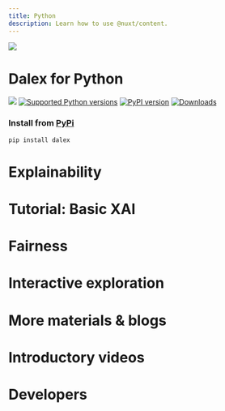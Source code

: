 ```yaml
---
title: Python
description: Learn how to use @nuxt/content.
---
```


<div class="flex bg-white shadow-md p-4 flex-wrap">
  <img src="https://miro.medium.com/max/1400/1*J8gbbTzeYkktdCz6Ei1ZiA.png" class="flex-1 max-w-xs">
  <div class="flex-1">
   <h1 style="padding-top: 0;">Dalex for Python</h1>
   <p>
     <a href="https://github.com/ModelOriented/DALEX/actions?query=workflow%3APython-check"><img src="https://github.com/ModelOriented/DALEX/workflows/Python-check/badge.svg" class="inline"></a>
     <a href="https://pypi.org/project/dalex/"><img src="https://img.shields.io/pypi/pyversions/dalex.svg" alt="Supported Python versions" class="inline"></a>
     <a href="https://badge.fury.io/py/dalex"><img src="https://badge.fury.io/py/dalex.svg" alt="PyPI version" class="inline"></a>
     <a href="https://pepy.tech/project/dalex"><img src="https://pepy.tech/badge/dalex" alt="Downloads" class="inline"></a>
   </p>
   <h3>Install from <a href="https://pypi.org/project/dalex/">PyPi</a></h3>

```
pip install dalex
```
  </div>
</div>

# Explainability
<card-collection>
<card image="https://www.h2o.ai/wp-content/uploads/2018/07/xgboost-narrow.png" title="How to use dalex with XGBoost" desc="Jupyter notebook with Titanic example" url="http://dalex.drwhy.ai/python-dalex-xgboost.html"></card>
<card image="https://camo.githubusercontent.com/aeb4f612bd9b40d81c62fcbebd6db44a5d4344b8b962be0138817e18c9c06963/68747470733a2f2f7777772e74656e736f72666c6f772e6f72672f696d616765732f74665f6c6f676f5f686f72697a6f6e74616c2e706e67" title="How to use dalex with TensorFlow" desc="Jupyter notebook with happiness example" url="http://dalex.drwhy.ai/python-dalex-tensorflow.html"></card>
<card image="https://i.ibb.co/5sPLq1W/Screenshot-from-2020-12-23-16-16-53.png" title="Titanic: tutorial and examples" desc="Introduction to the dalex package" url="http://dalex.drwhy.ai/python-dalex-titanic.html"></card>
<card image="https://i.ibb.co/7XWQbGJ/Screenshot-from-2020-12-23-16-19-10.png" title="FIFA 20" desc="Key features explained" url="http://dalex.drwhy.ai/python-dalex-fifa.html"></card>
<card image="https://i.ibb.co/5nHnMKt/Screenshot-from-2020-12-23-16-22-23.png" title="More explanations" desc="residuals, shap, lime" url="http://dalex.drwhy.ai/python-dalex-new.html"></card>
<card image="https://i.ibb.co/ySbgGdR/Screenshot-from-2020-12-23-16-24-20.png" title="Jupyter notebooks" desc="" url="https://github.com/ModelOriented/DALEX-docs/tree/master/jupyter-notebooks"></card>
</card-collection>

# Tutorial: Basic XAI
<card-collection>
<card image="https://miro.medium.com/max/700/1*ev465wdai6WrrecyG9-qoA.png" title="Basic XAI: Introduction" desc="description" url="https://medium.com/responsibleml/basic-xai-with-dalex-part-1-introduction-e68f65fa2889"></card>
<card image="https://miro.medium.com/max/700/1*2VQsQFGTE-EvMP0Q3_vpMw.png" title="Variable importance" desc="Using permutation-based method" url="https://medium.com/responsibleml/basic-xai-with-dalex-part-2-permutation-based-variable-importance-1516c2924a14"></card>
<card image="https://miro.medium.com/max/700/1*A6tRQ3-YMTrzP_2Mc-o5oA.png" title="Partial Dependence Profile" desc="description" url="https://medium.com/responsibleml/basic-xai-with-dalex-part-3-partial-dependence-profile-caf8b2ad1c9d"></card>
<card image="https://miro.medium.com/max/700/1*xhkHBfwuiY2bBpZGFgFhmQ.png" title="Break Down method" desc="description" url="https://medium.com/responsibleml/basic-xai-with-dalex-part-4-break-down-method-2cd4de43abdd"></card>
<card image="https://miro.medium.com/max/700/1*lKu_urWnJb8xzWxin2IvPA.png" title="Shapley values" desc="description" url="https://medium.com/responsibleml/basic-xai-with-dalex-part-5-shapley-values-85ceb4b58c99"></card>
</card-collection>

# Fairness
<card-collection>
<card image="https://repository-images.githubusercontent.com/250897484/9466ef80-cb69-11ea-9bc7-404fd8b3bddc" title="Fairness module in dalex" desc="Jupyter notebook with introduction to Fairness module" url="http://dalex.drwhy.ai/python-dalex-fairness.html"></card>
</card-collection>

# Interactive exploration
<card-collection>
<card image="https://miro.medium.com/max/1200/1*GjdouIWShHbbcOFkBfZE8Q.png" title="Arena module in dalex" desc="Jupyter notebook with introduction to Arena module" url="http://dalex.drwhy.ai/python-dalex-arena.html"></card>
<card image="https://i.ibb.co/tDKm43p/Screenshot-from-2020-12-23-16-29-07.png" title="Getting Started & Demos" desc="Arena documentation" url="https://arena.drwhy.ai/docs/guide/basic-concepts"></card>
</card-collection>

# More materials & blogs
<card-collection>
<card image="https://miro.medium.com/max/700/0*gBUkot-iflqCLMNW.png" title="EMA Workshop" desc="Materials from Explanatory Model Analysis Workshop @ eRum 2020" url="https://medium.com/@ModelOriented/materials-from-explanatory-model-analysis-workshop-erum-2020-278d6295f595"></card>
<card youtube="EcDfSjR2lIw" title="Tools for Explainable AI" desc="Talk at X-Europe Webinars 2020"></card>
<card image="https://i.ibb.co/q0XsnxM/Screenshot-from-2020-12-23-16-04-26.png" title="Hey, ML engineer! Is your model fair?" desc="Poster on fairness @ MLinPL 2020" url="https://github.com/ModelOriented/DALEX-docs/blob/master/workshops/poster-fairness.pdf"></card>
<card image="https://miro.medium.com/max/700/1*J8gbbTzeYkktdCz6Ei1ZiA.png" title="XAI in Python with dalex" desc="Introduction to the dalex package" url="https://medium.com/@ModelOriented/xai-in-python-with-dalex-4b173486aa92">
</card-collection>

# Introductory videos
<card-collection>
<card image="https://miro.medium.com/max/500/1*3n345OAilqKfKDnQsJCv8A.png" title="About" desc="Introductory videos for Explanatory Model Analysis" url="https://medium.com/@ModelOriented/introductory-videos-for-explanatory-model-analysis-with-r-9215fdecbd34"></card>
<card youtube="e83hnzyq6mo" title="Introduction to the Explanatory Model Analysis" desc=""></card>
<card youtube="PuKF2GS4_3Y" title="Break Down in Python" desc=""></card>
</card-collection>

# Developers
<card-collection>
<card image="https://i.ibb.co/5hv67qg/Screenshot-from-2020-12-23-14-59-24.png" title="API Reference" desc="Python documentation with pdoc" url="https://dalex.drwhy.ai/python"></card>
<card image="https://i.ibb.co/hDyxtn6/Screenshot-from-2020-12-23-14-48-16.png" title="Citation" desc="BibTeX format"></card>
</card-collection>

